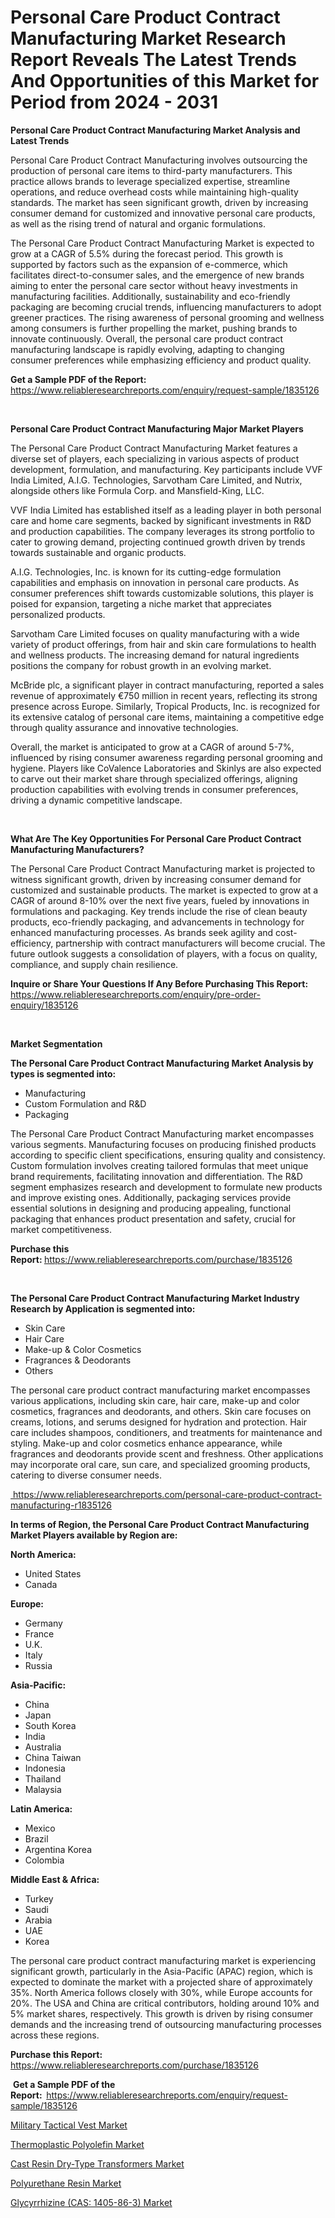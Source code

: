 <p><h1>Personal Care Product Contract Manufacturing Market Research Report Reveals The Latest Trends And Opportunities of this Market for Period from 2024 - 2031</h1></p><p><strong>Personal Care Product Contract Manufacturing Market Analysis and Latest Trends</strong></p>
<p><p>Personal Care Product Contract Manufacturing involves outsourcing the production of personal care items to third-party manufacturers. This practice allows brands to leverage specialized expertise, streamline operations, and reduce overhead costs while maintaining high-quality standards. The market has seen significant growth, driven by increasing consumer demand for customized and innovative personal care products, as well as the rising trend of natural and organic formulations.</p><p>The Personal Care Product Contract Manufacturing Market is expected to grow at a CAGR of 5.5% during the forecast period. This growth is supported by factors such as the expansion of e-commerce, which facilitates direct-to-consumer sales, and the emergence of new brands aiming to enter the personal care sector without heavy investments in manufacturing facilities. Additionally, sustainability and eco-friendly packaging are becoming crucial trends, influencing manufacturers to adopt greener practices. The rising awareness of personal grooming and wellness among consumers is further propelling the market, pushing brands to innovate continuously. Overall, the personal care product contract manufacturing landscape is rapidly evolving, adapting to changing consumer preferences while emphasizing efficiency and product quality.</p></p>
<p><strong>Get a Sample PDF of the Report:&nbsp;</strong> <a href="https://www.reliableresearchreports.com/enquiry/request-sample/1835126?utm_campaign=12&utm_medium=2&utm_source=Github&utm_content=ia&utm_term=16102024&utm_id=personal-care-product-contract-manufacturing">https://www.reliableresearchreports.com/enquiry/request-sample/1835126</a></p>
<p>&nbsp;</p>
<p><strong>Personal Care Product Contract Manufacturing Major Market Players</strong></p>
<p><p>The Personal Care Product Contract Manufacturing Market features a diverse set of players, each specializing in various aspects of product development, formulation, and manufacturing. Key participants include VVF India Limited, A.I.G. Technologies, Sarvotham Care Limited, and Nutrix, alongside others like Formula Corp. and Mansfield-King, LLC. </p><p>VVF India Limited has established itself as a leading player in both personal care and home care segments, backed by significant investments in R&D and production capabilities. The company leverages its strong portfolio to cater to growing demand, projecting continued growth driven by trends towards sustainable and organic products.</p><p>A.I.G. Technologies, Inc. is known for its cutting-edge formulation capabilities and emphasis on innovation in personal care products. As consumer preferences shift towards customizable solutions, this player is poised for expansion, targeting a niche market that appreciates personalized products.</p><p>Sarvotham Care Limited focuses on quality manufacturing with a wide variety of product offerings, from hair and skin care formulations to health and wellness products. The increasing demand for natural ingredients positions the company for robust growth in an evolving market.</p><p>McBride plc, a significant player in contract manufacturing, reported a sales revenue of approximately €750 million in recent years, reflecting its strong presence across Europe. Similarly, Tropical Products, Inc. is recognized for its extensive catalog of personal care items, maintaining a competitive edge through quality assurance and innovative technologies.</p><p>Overall, the market is anticipated to grow at a CAGR of around 5-7%, influenced by rising consumer awareness regarding personal grooming and hygiene. Players like CoValence Laboratories and Skinlys are also expected to carve out their market share through specialized offerings, aligning production capabilities with evolving trends in consumer preferences, driving a dynamic competitive landscape.</p></p>
<p>&nbsp;</p>
<p><strong>What Are The Key Opportunities For Personal Care Product Contract Manufacturing Manufacturers?</strong></p>
<p><p>The Personal Care Product Contract Manufacturing market is projected to witness significant growth, driven by increasing consumer demand for customized and sustainable products. The market is expected to grow at a CAGR of around 8-10% over the next five years, fueled by innovations in formulations and packaging. Key trends include the rise of clean beauty products, eco-friendly packaging, and advancements in technology for enhanced manufacturing processes. As brands seek agility and cost-efficiency, partnership with contract manufacturers will become crucial. The future outlook suggests a consolidation of players, with a focus on quality, compliance, and supply chain resilience.</p></p>
<p><strong>Inquire or Share Your Questions If Any Before Purchasing This Report:</strong> <a href="https://www.reliableresearchreports.com/enquiry/pre-order-enquiry/1835126?utm_campaign=12&utm_medium=2&utm_source=Github&utm_content=ia&utm_term=16102024&utm_id=personal-care-product-contract-manufacturing">https://www.reliableresearchreports.com/enquiry/pre-order-enquiry/1835126</a></p>
<p>&nbsp;</p>
<p><strong>Market Segmentation</strong></p>
<p><strong>The Personal Care Product Contract Manufacturing Market Analysis by types is segmented into:</strong></p>
<p><ul><li>Manufacturing</li><li>Custom Formulation and R&D</li><li>Packaging</li></ul></p>
<p><p>The Personal Care Product Contract Manufacturing market encompasses various segments. Manufacturing focuses on producing finished products according to specific client specifications, ensuring quality and consistency. Custom formulation involves creating tailored formulas that meet unique brand requirements, facilitating innovation and differentiation. The R&D segment emphasizes research and development to formulate new products and improve existing ones. Additionally, packaging services provide essential solutions in designing and producing appealing, functional packaging that enhances product presentation and safety, crucial for market competitiveness.</p></p>
<p><strong>Purchase this Report:&nbsp;</strong><a href="https://www.reliableresearchreports.com/purchase/1835126?utm_campaign=12&utm_medium=2&utm_source=Github&utm_content=ia&utm_term=16102024&utm_id=personal-care-product-contract-manufacturing">https://www.reliableresearchreports.com/purchase/1835126</a></p>
<p>&nbsp;</p>
<p><strong>The Personal Care Product Contract Manufacturing Market Industry Research by Application is segmented into:</strong></p>
<p><ul><li>Skin Care</li><li>Hair Care</li><li>Make-up & Color Cosmetics</li><li>Fragrances & Deodorants</li><li>Others</li></ul></p>
<p><p>The personal care product contract manufacturing market encompasses various applications, including skin care, hair care, make-up and color cosmetics, fragrances and deodorants, and others. Skin care focuses on creams, lotions, and serums designed for hydration and protection. Hair care includes shampoos, conditioners, and treatments for maintenance and styling. Make-up and color cosmetics enhance appearance, while fragrances and deodorants provide scent and freshness. Other applications may incorporate oral care, sun care, and specialized grooming products, catering to diverse consumer needs.</p></p>
<p><a href="https://www.reliableresearchreports.com/personal-care-product-contract-manufacturing-r1835126?utm_campaign=12&utm_medium=2&utm_source=Github&utm_content=ia&utm_term=16102024&utm_id=personal-care-product-contract-manufacturing">&nbsp;https://www.reliableresearchreports.com/personal-care-product-contract-manufacturing-r1835126</a></p>
<p><strong>In terms of Region, the Personal Care Product Contract Manufacturing Market Players available by Region are:</strong></p>
<p>
    <p> <strong> North America: </strong>
        <ul>
            <li>United States</li>
            <li>Canada</li>
        </ul>
        </p> 
    <p> <strong> Europe: </strong>
        <ul>
            <li>Germany</li>
            <li>France</li>
            <li>U.K.</li>
            <li>Italy</li>
            <li>Russia</li>
        </ul>
        </p> 
    <p> <strong> Asia-Pacific: </strong>
        <ul>
            <li>China</li>
            <li>Japan</li>
            <li>South Korea</li>
            <li>India</li>
            <li>Australia</li>
            <li>China Taiwan</li>
            <li>Indonesia</li>
            <li>Thailand</li>
            <li>Malaysia</li>
        </ul>
        </p> 
    <p> <strong> Latin America: </strong>
        <ul>
            <li>Mexico</li>
            <li>Brazil</li>
            <li>Argentina Korea</li>
            <li>Colombia</li>
        </ul>
        </p> 
    <p> <strong> Middle East & Africa: </strong>
        <ul>
            <li>Turkey</li>
            <li>Saudi</li>
            <li>Arabia</li>
            <li>UAE</li>
            <li>Korea</li>
        </ul>
    </p>
    </p>
<p><p>The personal care product contract manufacturing market is experiencing significant growth, particularly in the Asia-Pacific (APAC) region, which is expected to dominate the market with a projected share of approximately 35%. North America follows closely with 30%, while Europe accounts for 20%. The USA and China are critical contributors, holding around 10% and 5% market shares, respectively. This growth is driven by rising consumer demands and the increasing trend of outsourcing manufacturing processes across these regions.</p></p>
<p><strong>Purchase this Report: </strong><a href="https://www.reliableresearchreports.com/purchase/1835126?utm_campaign=12&utm_medium=2&utm_source=Github&utm_content=ia&utm_term=16102024&utm_id=personal-care-product-contract-manufacturing">https://www.reliableresearchreports.com/purchase/1835126</a></p>
<p>&nbsp;<strong>Get a Sample PDF of the Report:&nbsp;&nbsp;</strong><a href="https://www.reliableresearchreports.com/enquiry/request-sample/1835126?utm_campaign=12&utm_medium=2&utm_source=Github&utm_content=ia&utm_term=16102024&utm_id=personal-care-product-contract-manufacturing">https://www.reliableresearchreports.com/enquiry/request-sample/1835126</a></p>
<p><strong></strong></p>
<p><p><a href="https://www.linkedin.com/pulse/military-tactical-vest-market-dynamics-application-types-emerging-schxf?utm_campaign=12&utm_medium=2&utm_source=Github&utm_content=ia&utm_term=16102024&utm_id=personal-care-product-contract-manufacturing">Military Tactical Vest Market</a></p><p><a href="https://www.linkedin.com/pulse/analyzing-global-thermoplastic-polyolefin-market-growth-zyyoe?utm_campaign=12&utm_medium=2&utm_source=Github&utm_content=ia&utm_term=16102024&utm_id=personal-care-product-contract-manufacturing">Thermoplastic Polyolefin Market</a></p><p><a href="https://github.com/AbbasMahmud554/Market-Research-Report-List-1/blob/main/cast-resin-dry-type-transformers-market.md?utm_campaign=12&utm_medium=2&utm_source=Github&utm_content=ia&utm_term=16102024&utm_id=personal-care-product-contract-manufacturing">Cast Resin Dry-Type Transformers Market</a></p><p><a href="https://www.linkedin.com/pulse/polyurethane-resin-market-industry-trends-forecast-period-sllne?utm_campaign=12&utm_medium=2&utm_source=Github&utm_content=ia&utm_term=16102024&utm_id=personal-care-product-contract-manufacturing">Polyurethane Resin Market</a></p><p><a href="https://github.com/GenaGaines34/Market-Research-Report-List-1/blob/main/glycyrrhizine-cas-1405-86-3-market.md?utm_campaign=12&utm_medium=2&utm_source=Github&utm_content=ia&utm_term=16102024&utm_id=personal-care-product-contract-manufacturing">Glycyrrhizine (CAS: 1405-86-3) Market</a></p></p>